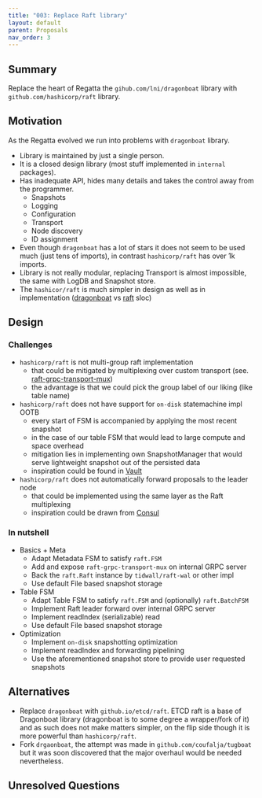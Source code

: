 ```yaml
---
title: "003: Replace Raft library"
layout: default
parent: Proposals
nav_order: 3
---
```


## Summary
Replace the heart of Regatta the `gihub.com/lni/dragonboat` library with `github.com/hashicorp/raft` library.

## Motivation
As the Regatta evolved we run into problems with `dragonboat` library.
* Library is maintained by just a single person.
* It is a closed design library (most stuff implemented in `internal` packages).
* Has inadequate API, hides many details and takes the control away from the programmer.
    * Snapshots
    * Logging
    * Configuration
    * Transport
    * Node discovery
    * ID assignment
* Even though `dragonboat` has a lot of stars it does not seem to be used much (just tens of imports), in contrast `hashicorp/raft` has over 1k imports.
* Library is not really modular, replacing Transport is almost impossible, the same with LogDB and Snapshot store.
* The `hashicor/raft` is much simpler in design as well as in implementation ([dragonboat](https://ghloc.vercel.app/lni/dragonboat?branch=master) vs [raft](https://ghloc.vercel.app/hashicorp/raft?branch=master) sloc)

## Design

### Challenges
* `hashicorp/raft` is not multi-group raft implementation
  * that could be mitigated by multiplexing over custom transport (see. [raft-grpc-transport-mux](https://github.com/coufalja/raft-grpc-transport-mux))
  * the advantage is that we could pick the group label of our liking (like table name)
* `hashicorp/raft` does not have support for `on-disk` statemachine impl OOTB
  * every start of FSM is accompanied by applying the most recent snapshot
  * in the case of our table FSM that would lead to large compute and space overhead
  * mitigation lies in implementing own SnapshotManager that would serve lightweight snapshot out of the persisted data
  * inspiration could be found in [Vault](https://github.com/hashicorp/vault/blob/main/physical/raft/snapshot.go)
* `hashicorp/raft` does not automatically forward proposals to the leader node
  * that could be implemented using the same layer as the Raft multiplexing
  * inspiration could be drawn from [Consul](https://github.com/hashicorp/consul/blob/main/internal/storage/raft/forwarding.go)

### In nutshell
* Basics + Meta
  * Adapt Metadata FSM to satisfy `raft.FSM`
  * Add and expose `raft-grpc-transport-mux` on internal GRPC server
  * Back the `raft.Raft` instance by `tidwall/raft-wal` or other impl
  * Use default File based snapshot storage
* Table FSM
  * Adapt Table FSM to satisfy `raft.FSM` and (optionally) `raft.BatchFSM`
  * Implement Raft leader forward over internal GRPC server
  * Implement readIndex (serializable) read
  * Use default File based snapshot storage
* Optimization
  * Implement `on-disk` snapshotting optimization
  * Implement readIndex and forwarding pipelining
  * Use the aforementioned snapshot store to provide user requested snapshots

## Alternatives

* Replace `dragonboat` with `github.io/etcd/raft`. ETCD raft is a base of Dragonboat library (dragonboat is to some degree a wrapper/fork of it) and as such does not make matters simpler, 
on the flip side though it is more powerful than `hashicorp/raft`.
* Fork `drgaonboat`, the attempt was made in `github.com/coufalja/tugboat` but it was soon discovered that the major overhaul would be needed nevertheless.

## Unresolved Questions


